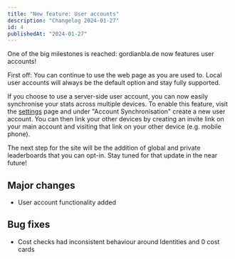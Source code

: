 ```yaml
---
title: "New feature: User accounts"
description: "Changelog 2024-01-27"
id: 4
publishedAt: "2024-01-27"
---
```


One of the big milestones is reached: gordianbla.de now features user accounts!

<!--more-->

First off: You can continue to use the web page as you are used to.
Local user accounts will always be the default option and stay fully supported.

If you choose to use a server-side user account, you can now easily synchronise your stats across multiple devices.
To enable this feature, visit the [settings](/settings) page and under "Account Synchronisation" create a new user account.
You can then link your other devices by creating an invite link on your main account and visiting that link on your other device (e.g. mobile phone).

The next step for the site will be the addition of global and private leaderboards that you can opt-in.
Stay tuned for that update in the near future!

## Major changes
- User account functionality added

## Bug fixes
- Cost checks had inconsistent behaviour around Identities and 0 cost cards